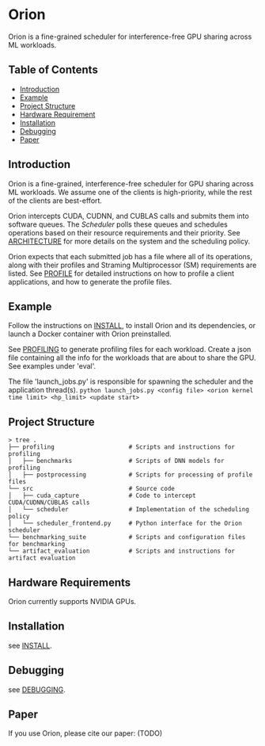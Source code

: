 # Orion

Orion is a fine-grained scheduler for interference-free GPU sharing across ML workloads.

## Table of Contents
- [Introduction](#introduction)
- [Example](#example)
- [Project Structure](#project-structure)
- [Hardware Requirement](#hardware-requirement)
- [Installation](#installation)
- [Debugging](#debugging)
- [Paper](#paper)

## Introduction

Orion is a fine-grained, interference-free scheduler for GPU sharing across ML workloads. We assume one of the clients is high-priority, while the rest of the clients are best-effort.

Orion intercepts CUDA, CUDNN, and CUBLAS calls and submits them into software queues.
The _Scheduler_ polls these queues and schedules operations based on their resource requirements and their priority. See [ARCHITECTURE](ARCHITECTURE.md) for more details on the system and the scheduling policy.

Orion expects that each submitted job has a file where all of its operations, along with their profiles and Straming Multiprocessor (SM) requirements are listed. See [PROFILE](PROFILE.md) for detailed instructions on how to profile a client applications, and how to generate the profile files.

## Example

Follow the instructions on [INSTALL](INSTALL.md), to install Orion and its dependencies, or launch a Docker container with Orion preinstalled.

See [PROFILING](PROFILING.md) to generate profiling files for each workload.
Create a json file containing all the info for the workloads that are about to share the GPU. See examples under 'eval'.

The file 'launch_jobs.py' is responsible for spawning the scheduler and the application thread(s).
`python launch_jobs.py <config file> <orion kernel time limit> <hp_limit> <update start>`

## Project Structure
```
> tree .
├── profiling                     # Scripts and instructions for profiling
│   ├── benchmarks                # Scripts of DNN models for profiling
│   ├── postprocessing            # Scripts for processing of profile files
└── src                           # Source code
│   ├── cuda_capture              # Code to intercept CUDA/CUDNN/CUBLAS calls
│   └── scheduler                 # Implementation of the scheduling policy
│   └── scheduler_frontend.py     # Python interface for the Orion scheduler
└── benchmarking_suite            # Scripts and configuration files for benchmarking
└── artifact_evaluation           # Scripts and instructions for artifact evaluation
```

## Hardware Requirements
Orion currently supports NVIDIA GPUs.

## Installation
see [INSTALL](INSTALL.md).

## Debugging
see [DEBUGGING](DEBUGGING.md).

## Paper
If you use Orion, please cite our paper: (TODO)
